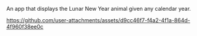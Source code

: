 An app that displays the Lunar New Year animal given any calendar year.

https://github.com/user-attachments/assets/d9cc46f7-f4a2-4f1a-864d-4f960f38ee0c

